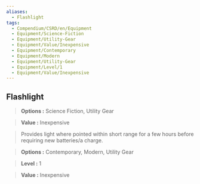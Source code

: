 ```yaml
---
aliases:
  - Flashlight
tags:
  - Compendium/CSRD/en/Equipment
  - Equipment/Science-Fiction
  - Equipment/Utility-Gear
  - Equipment/Value/Inexpensive
  - Equipment/Contemporary
  - Equipment/Modern
  - Equipment/Utility-Gear
  - Equipment/Level/1
  - Equipment/Value/Inexpensive
---
```

    
      
## Flashlight      
      
>      
> **Options :** Science Fiction, Utility Gear      
> **Value :** Inexpensive      
      
>Provides light where pointed within short range for a few hours before requiring new batteries/a charge.      
> **Options :** Contemporary, Modern, Utility Gear      
> **Level :** 1      
> **Value :** Inexpensive